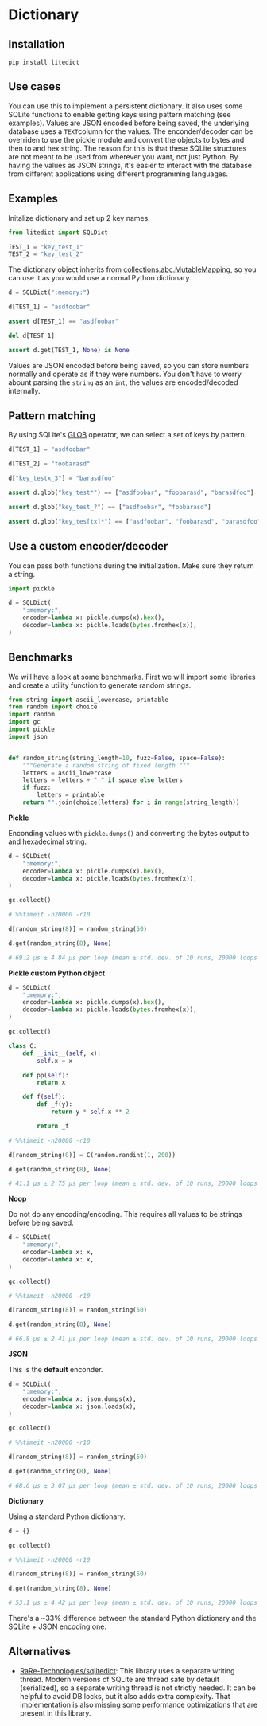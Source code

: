 # Dictionary

## Installation

```
pip install litedict
```

## Use cases

You can use this to implement a persistent dictionary. It also uses some SQLite functions to enable getting keys using pattern matching (see examples). Values are JSON encoded before being saved, the underlying database uses a `TEXT`column for the values. The enconder/decoder can be overriden to use the pickle module and convert the objects to bytes and then to and hex string. The reason for this is that these SQLite structures are not meant to be used from wherever you want, not just Python. By having the values as JSON strings, it's easier to interact with the database from different applications using different programming languages.

## Examples

Initalize dictionary and set up 2 key names.


```python
from litedict import SQLDict

TEST_1 = "key_test_1"
TEST_2 = "key_test_2"
```

The dictionary object inherits from [collections.abc.MutableMapping](https://docs.python.org/3/library/collections.abc.html#collections.abc.MutableMapping), so you can use it as you would use a normal Python dictionary.

```python
d = SQLDict(":memory:")

d[TEST_1] = "asdfoobar"

assert d[TEST_1] == "asdfoobar"

del d[TEST_1]

assert d.get(TEST_1, None) is None
```

Values are JSON encoded before being saved, so you can store numbers normally and operate as if they were numbers. You don't have to worry abount parsing the `string` as an `int`, the values are encoded/decoded internally.

## Pattern matching

By using SQLite's [GLOB](https://www.sqlite.org/lang_expr.html#glob) operator, we can select a set of keys by pattern.

```python
d[TEST_1] = "asdfoobar"

d[TEST_2] = "foobarasd"

d["key_testx_3"] = "barasdfoo"

assert d.glob("key_test*") == ["asdfoobar", "foobarasd", "barasdfoo"]

assert d.glob("key_test_?") == ["asdfoobar", "foobarasd"]

assert d.glob("key_tes[tx]*") == ["asdfoobar", "foobarasd", "barasdfoo"]
```

## Use a custom encoder/decoder

You can pass both functions during the initialization. Make sure they return a string.

```python
import pickle

d = SQLDict(
    ":memory:",
    encoder=lambda x: pickle.dumps(x).hex(),
    decoder=lambda x: pickle.loads(bytes.fromhex(x)),
)
```

## Benchmarks

We will have a look at some benchmarks. First we will import some libraries and create a utility function to generate random strings.

```python
from string import ascii_lowercase, printable
from random import choice
import random
import gc
import pickle
import json


def random_string(string_length=10, fuzz=False, space=False):
    """Generate a random string of fixed length """
    letters = ascii_lowercase
    letters = letters + " " if space else letters
    if fuzz:
        letters = printable
    return "".join(choice(letters) for i in range(string_length))
```

**Pickle**

Enconding values with `pickle.dumps()` and converting the bytes output to and hexadecimal string.

```python
d = SQLDict(
    ":memory:",
    encoder=lambda x: pickle.dumps(x).hex(),
    decoder=lambda x: pickle.loads(bytes.fromhex(x)),
)

gc.collect()

# %%timeit -n20000 -r10

d[random_string(8)] = random_string(50)

d.get(random_string(8), None)

# 69.2 µs ± 4.84 µs per loop (mean ± std. dev. of 10 runs, 20000 loops each)
```

**Pickle custom Python object**

```python
d = SQLDict(
    ":memory:",
    encoder=lambda x: pickle.dumps(x).hex(),
    decoder=lambda x: pickle.loads(bytes.fromhex(x)),
)

gc.collect()

class C:
    def __init__(self, x):
        self.x = x

    def pp(self):
        return x

    def f(self):
        def _f(y):
            return y * self.x ** 2

        return _f

# %%timeit -n20000 -r10

d[random_string(8)] = C(random.randint(1, 200))

d.get(random_string(8), None)

# 41.1 µs ± 2.75 µs per loop (mean ± std. dev. of 10 runs, 20000 loops each)
```

**Noop**

Do not do any encoding/encoding. This requires all values to be strings before being saved.

```python
d = SQLDict(
    ":memory:",
    encoder=lambda x: x,
    decoder=lambda x: x,
)

gc.collect()

# %%timeit -n20000 -r10

d[random_string(8)] = random_string(50)

d.get(random_string(8), None)

# 66.8 µs ± 2.41 µs per loop (mean ± std. dev. of 10 runs, 20000 loops each)
```

**JSON**

This is the **default** enconder.

```python
d = SQLDict(
    ":memory:",
    encoder=lambda x: json.dumps(x),
    decoder=lambda x: json.loads(x),
)

gc.collect()

# %%timeit -n20000 -r10

d[random_string(8)] = random_string(50)

d.get(random_string(8), None)

# 68.6 µs ± 3.07 µs per loop (mean ± std. dev. of 10 runs, 20000 loops each)
```

**Dictionary**

Using a standard Python dictionary.

```python
d = {}

gc.collect()

# %%timeit -n20000 -r10

d[random_string(8)] = random_string(50)

d.get(random_string(8), None)

# 53.1 µs ± 4.42 µs per loop (mean ± std. dev. of 10 runs, 20000 loops each)
```

There's a ~33% difference between the standard Python dictionary and the SQLite + JSON encoding one.

## Alternatives

* [RaRe-Technologies/sqlitedict](https://github.com/RaRe-Technologies/sqlitedict): This library uses a separate writing thread. Modern versions of SQLite are thread safe by default (serialized), so a separate writing thread is not strictly needed. It can be helpful to avoid DB locks, but it also adds extra complexity. That implementation is also missing some performance optimizations that are present in this library.
